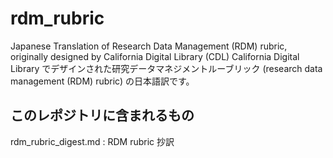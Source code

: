 # rdm_rubric
Japanese Translation of Research Data Management (RDM) rubric, originally designed by California Digital Library (CDL)
California Digital Library でデザインされた研究データマネジメントルーブリック (research data management (RDM) rubric) の日本語訳です。

## このレポジトリに含まれるもの
rdm_rubric_digest.md : RDM rubric 抄訳
